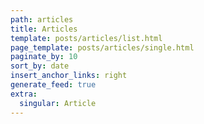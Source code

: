 ```yaml
---
path: articles
title: Articles
template: posts/articles/list.html
page_template: posts/articles/single.html
paginate_by: 10
sort_by: date
insert_anchor_links: right
generate_feed: true
extra:
  singular: Article
---
```

